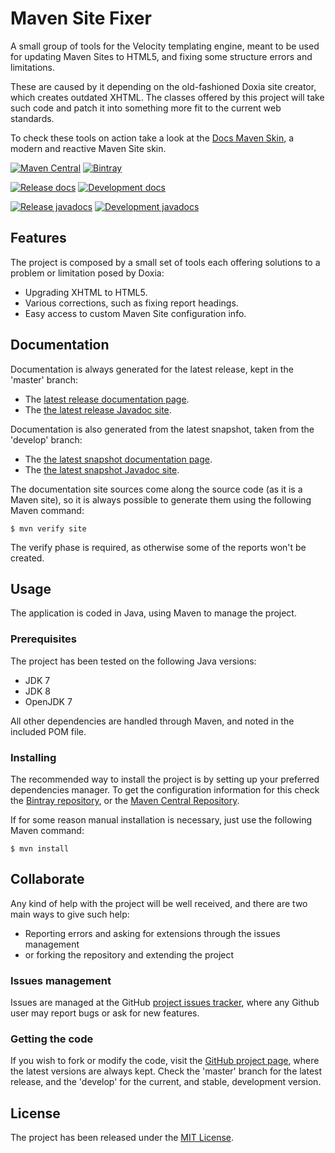 # Maven Site Fixer

A small group of tools for the Velocity templating engine, meant to be used for updating Maven Sites to HTML5, and fixing some structure errors and limitations.

These are caused by it depending on the old-fashioned Doxia site creator, which creates outdated XHTML. The classes offered by this project will take such code and patch it into something more fit to the current web standards.

To check these tools on action take a look at the [Docs Maven Skin][docs-skin], a modern and reactive Maven Site skin.

[![Maven Central](https://img.shields.io/maven-central/v/com.wandrell.velocity/maven-site-fixer.svg)][maven-repo]
[![Bintray](https://api.bintray.com/packages/bernardo-mg/maven/maven-site-fixer/images/download.svg)][bintray-repo]

[![Release docs](https://img.shields.io/badge/docs-release-blue.svg)][site-release]
[![Development docs](https://img.shields.io/badge/docs-develop-blue.svg)][site-develop]

[![Release javadocs](https://img.shields.io/badge/javadocs-release-blue.svg)][javadoc-release]
[![Development javadocs](https://img.shields.io/badge/javadocs-develop-blue.svg)][javadoc-develop]

## Features

The project is composed by a small set of tools each offering solutions to a problem or limitation posed by Doxia:

- Upgrading XHTML to HTML5.
- Various corrections, such as fixing report headings.
- Easy access to custom Maven Site configuration info.

## Documentation

Documentation is always generated for the latest release, kept in the 'master' branch:

- The [latest release documentation page][site-release].
- The [the latest release Javadoc site][javadoc-release].

Documentation is also generated from the latest snapshot, taken from the 'develop' branch:

- The [the latest snapshot documentation page][site-develop].
- The [the latest snapshot Javadoc site][javadoc-develop].

The documentation site sources come along the source code (as it is a Maven site), so it is always possible to generate them using the following Maven command:

```
$ mvn verify site
```

The verify phase is required, as otherwise some of the reports won't be created.

## Usage

The application is coded in Java, using Maven to manage the project.

### Prerequisites

The project has been tested on the following Java versions:
* JDK 7
* JDK 8
* OpenJDK 7

All other dependencies are handled through Maven, and noted in the included POM file.

### Installing

The recommended way to install the project is by setting up your preferred dependencies manager. To get the configuration information for this check the [Bintray repository][bintray-repo], or the [Maven Central Repository][maven-repo].

If for some reason manual installation is necessary, just use the following Maven command:

```
$ mvn install
```

## Collaborate

Any kind of help with the project will be well received, and there are two main ways to give such help:

- Reporting errors and asking for extensions through the issues management
- or forking the repository and extending the project

### Issues management

Issues are managed at the GitHub [project issues tracker][issues], where any Github user may report bugs or ask for new features.

### Getting the code

If you wish to fork or modify the code, visit the [GitHub project page][scm], where the latest versions are always kept. Check the 'master' branch for the latest release, and the 'develop' for the current, and stable, development version.

## License

The project has been released under the [MIT License][license].

[docs-skin]: https://github.com/Bernardo-MG/maven-site-fixer
[bintray-repo]: https://bintray.com/bernardo-mg/maven/maven-site-fixer/view
[maven-repo]: http://mvnrepository.com/artifact/com.wandrell.velocity/maven-site-fixer
[issues]: https://github.com/bernardo-mg/maven-site-fixer/issues
[javadoc-develop]: http://docs.wandrell.com/development/maven/maven-site-fixer/apidocs
[javadoc-release]: http://docs.wandrell.com/maven/maven-site-fixer/apidocs
[license]: http://www.opensource.org/licenses/mit-license.php
[scm]: https://github.com/bernardo-mg/maven-site-fixer
[site-develop]: http://docs.wandrell.com/development/maven/maven-site-fixer
[site-release]: http://docs.wandrell.com/maven/maven-site-fixer
